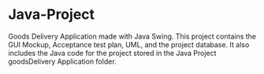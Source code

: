 # Java-Project
Goods Delivery Application made with Java Swing. 
This project contains the GUI Mockup, Acceptance test plan, UML, and the project database.
It also includes the Java code for the project stored in the Java Project goodsDelivery Application folder.
